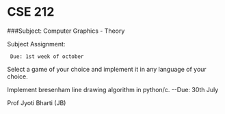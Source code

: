 # CSE 212


###Subject: Computer Graphics - Theory

Subject Assignment:

 ` Due: 1st week of october`

Select a game of your choice and implement it in any language of your choice.

Implement bresenham line drawing algorithm in python/c. --Due: 30th July


Prof Jyoti Bharti (JB)
